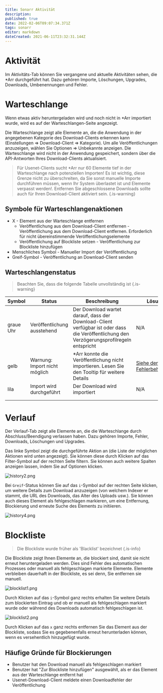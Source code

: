 ```yaml
---
title: Sonarr Aktivität
description: 
published: true
date: 2022-02-06T09:07:34.371Z
tags: sonarr
editor: markdown
dateCreated: 2021-06-11T23:32:31.144Z
---
```


# Aktivität

Im Aktivitäts-Tab können Sie vergangene und aktuelle Aktivitäten sehen, die \*Arr durchgeführt hat. Dazu gehören Importe, Löschungen, Upgrades, Downloads, Umbenennungen und Fehler.

# Warteschlange

Wenn etwas aktiv heruntergeladen wird und noch nicht in \*Arr importiert wurde, wird es auf der Warteschlangen-Seite angezeigt.

Die Warteschlange zeigt alle Elemente an, die die Anwendung in der angegebenen Kategorie des Download-Clients erkennen kann (Einstellungen => Download-Client => Kategorie). Um alle Veröffentlichungen anzuzeigen, wählen Sie Optionen => Unbekannte anzeigen. Die Warteschlange wird nicht in der Anwendung gespeichert, sondern über die API-Antworten Ihres Download-Clients aktualisiert.

> Für Usenet-Clients sucht \*Arr nur 60 Elemente tief in der Warteschlange nach potenziellen Importen! Es ist wichtig, diese Grenze nicht zu überschreiten, da Sie sonst manuelle Importe durchführen müssen, wenn Ihr System überlastet ist und Elemente verpasst werden!.
> Entfernen Sie abgeschlossene Downloads sollte auch für Ihren Download-Client aktiviert sein. {.is-warning}

## Symbole für Warteschlangenaktionen

- X - Element aus der Warteschlange entfernen
  - Veröffentlichung aus dem Download-Client entfernen - Veröffentlichung aus dem Download-Client entfernen. Erforderlich für nicht übereinstimmende Veröffentlichungselemente
  - Veröffentlichung auf Blockliste setzen - Veröffentlichung zur Blockliste hinzufügen
- Menschliches Symbol - Manueller Import der Veröffentlichung
- Greif-Symbol - Veröffentlichung an Download-Client senden

## Warteschlangenstatus

> Beachten Sie, dass die folgende Tabelle unvollständig ist {.is-warning}

| Symbol      | Status                   | Beschreibung                                                                                   | Lösungsschritte                                           |
| ----------- | ------------------------ | --------------------------------------------------------------------------------------------- | --------------------------------------------------------- |
| graue Uhr   | Veröffentlichung ausstehend | Der Download wartet darauf, dass der Download-Client verfügbar ist oder dass die Veröffentlichung den Verzögerungsprofilregeln entspricht | N/A                                                       |
| gelb        | Warnung: Import nicht möglich | \*Arr konnte die Veröffentlichung nicht importieren. Lesen Sie den Tooltip für weitere Details | [Siehe den Fehlerbehebungsleitfaden](/sonarr/troubleshooting) |
| lila        | Import wird durchgeführt | Der Download wird importiert                                                                  | N/A                                                       |
|             |                          |                                                                                               |                                                           |
|             |                          |                                                                                               |                                                           |

# Verlauf

Der Verlauf-Tab zeigt alle Elemente an, die die Warteschlange durch Abschluss/Beendigung verlassen haben. Dazu gehören Importe, Fehler, Downloads, Löschungen und Upgrades.

Das linke Symbol zeigt die durchgeführte Aktion an (die Liste der möglichen Aktionen wird unten angezeigt). Sie können diese durch Klicken auf das Filter-Symbol auf der rechten Seite filtern. Sie können auch weitere Spalten anzeigen lassen, indem Sie auf Optionen klicken.

![history2.png](/assets/sonarr/history2.png)

Bei `Greif`-Status können Sie auf das `i`-Symbol auf der rechten Seite klicken, um weitere Details zum Download anzuzeigen (von welchem Indexer er stammt, die URL des Downloads, das Alter des Uploads usw.). Sie können auch dieses Element als fehlgeschlagen markieren, um eine Entfernung, Blockierung und erneute Suche des Elements zu initiieren.

![history4.png](/assets/sonarr/history4.png)

# Blockliste

> Die Blockliste wurde früher als 'Blacklist' bezeichnet {.is-info}

Die Blockliste zeigt Ihnen Elemente an, die blockiert sind, damit sie nicht erneut heruntergeladen werden. Dies sind Fehler des automatischen Prozesses oder manuell als fehlgeschlagen markierte Elemente. Elemente verbleiben dauerhaft in der Blockliste, es sei denn, Sie entfernen sie manuell.

![blocklist1.png](/assets/sonarr/blocklist1.png)

Durch Klicken auf das `i`-Symbol ganz rechts erhalten Sie weitere Details zum blockierten Eintrag und ob er manuell als fehlgeschlagen markiert wurde oder während des Downloads automatisch fehlgeschlagen ist.

![blocklist2.png](/assets/sonarr/blocklist2.png)

Durch Klicken auf das `x` ganz rechts entfernen Sie das Element aus der Blockliste, sodass Sie es gegebenenfalls erneut herunterladen können, wenn es versehentlich hinzugefügt wurde.

## Häufige Gründe für Blockierungen

- Benutzer hat den Download manuell als fehlgeschlagen markiert
- Benutzer hat "Zur Blockliste hinzufügen" ausgewählt, als er das Element aus der Warteschlange entfernt hat
- Usenet-Download-Client meldete einen Downloadfehler der Veröffentlichung
